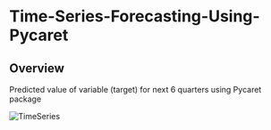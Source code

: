 # Time-Series-Forecasting-Using-Pycaret

## Overview
Predicted value of variable (target) for next 6 quarters using Pycaret package

![TimeSeries](https://user-images.githubusercontent.com/42634704/129013153-2920894c-fc2b-4c68-b6f4-2339881ead31.png)


